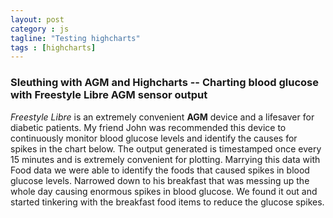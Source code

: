 ```yaml
---
layout: post
category : js
tagline: "Testing highcharts"
tags : [highcharts]
---
```

### Sleuthing with AGM and Highcharts -- Charting blood glucose with Freestyle Libre AGM sensor output
_Freestyle Libre_ is an extremely convenient **AGM** device and a lifesaver for diabetic patients. My friend John was recommended this device to continuously monitor blood glucose levels and identify the causes for spikes in the chart below.
The output generated is timestamped once every 15 minutes and is extremely convenient for plotting.
Marrying this data with Food data we were able to identify the foods that caused spikes in blood glucose levels. Narrowed down to his breakfast that was messing up the whole day causing enormous spikes in blood glucose. We found it out and started tinkering with the breakfast food items to reduce the glucose spikes. 

<script src="https://ajax.googleapis.com/ajax/libs/jquery/2.1.4/jquery.min.js"></script>
<script src="http://code.highcharts.com/highcharts.js"></script>
<script src="http://code.highcharts.com/highcharts-more.js"></script>
<script src="http://code.highcharts.com/highcharts-3d.js"></script>
<script src="http://code.highcharts.com/modules/heatmap.js"></script>
<script src="http://code.highcharts.com/modules/treemap.js"></script>
<script src="http://code.highcharts.com/modules/funnel.js"></script>
<div id="container" style="height: 100%; width: 100%;"></div>

<script type='text/javascript'>

    $('#container').highcharts({
    subtitle: {
      text: 'Click and drag in the plot area to zoom in'
    },
    yAxis: {
      min: 0.6,
      title: {
        text: 'Glucose Level'
      }
    },
    series: [{
      pointStart: Date.UTC(2016, 3, 8,15,50,0),
      type: 'area',
      data: [167, 167, 169, 166, 164, 162, 147, 136, 127, 114, 108, 98, 92, 110, 133, 139, 128, 129, 146, 142, 127, 125, 130, 139, 164, 175, 179, 196, 208, 223, 228, 227, 232, 228, 227, 234, 220, 183, 176, 199, 190, 179, 201, 208, 199, 193, 189, 182, 181, 184, 183, 167, 146, 140, 129, 119, 140, 152, 137, 115, 105, 124, 171, 215, 231, 233, 224, 193, 179, 204, 236, 237, 223, 226, 231, 233, 234, 229, 219, 206, 200, 188, 158, 134, 111, 93, 86, 73, 65, 61, 60, 67, 72, 78, 96, 109, 114, 113, 91, 75, 74, 86, 106, 110, 110, 115, 114, 112, 117, 123, 124, 140, 166, 176, 178, 183, 185, 187, 187, 179, 173, 171, 167, 167, 171, 174, 172, 170, 163, 159, 161, 156, 148, 136, 126, 116, 109, 104, 96, 86, 77, 71, 74, 79, 76, 75, 72, 63, 61, 67, 73, 79, 82, 72, 75, 82, 92, 121, 159, 186, 209, 228, 237, 240, 239, 243, 248, 266, 277, 283, 305, 328, 334, 342, 348, 343, 333, 310, 293, 288, 269, 247, 226, 212, 197, 175, 155, 143, 126, 110, 106, 111, 123, 136, 146, 148, 144, 143, 143, 140, 128, 119, 119, 122, 135, 146, 159, 175, 183, 185, 186, 178, 158, 152, 153, 156, 157, 145, 143, 155, 174, 199, 214, 217, 219, 224, 234, 236, 235, 228, 219, 215, 212, 207, 205, 216, 216, 208, 208, 208, 203, 199, 198, 195, 193, 194, 190, 182, 177, 170, 153, 143, 146, 146, 137, 126, 123, 147, 189, 215, 223, 231, 232, 216, 202, 207, 222, 227, 228, 230, 236, 249, 245, 224, 206, 199, 193, 190, 182, 169, 158, 141, 124, 116, 118, 134, 158, 174, 175, 179, 191, 202, 203, 195, 191, 197, 213, 229, 234, 234, 237, 236, 226, 228, 223, 213, 205, 195, 191, 172, 142, 122, 125, 136, 143, 150, 163, 182, 198, 205, 203, 191, 180, 174, 168, 162, 155, 151, 153, 156, 149, 137, 133, 133, 134, 136, 138, 128, 120, 134, 144, 145, 144, 141, 130, 115, 109, 113, 122, 122, 126, 150, 176, 189, 192, 192, 189, 175, 176, 213, 245, 240, 238, 250, 256, 255, 251, 243, 233, 223, 213, 201, 185, 162, 136, 111, 87, 70, 63, 71, 96, 108, 119, 134, 151, 167, 178, 185, 187, 184, 195, 214, 220, 224, 240, 254, 251, 235, 222, 209, 195, 178, 167, 157, 142, 122, 111, 130, 171, 200, 216, 231, 243, 257, 274, 290, 291, 278, 271, 260, 241, 222, 213, 213, 212, 205, 198, 193, 189, 180, 174, 175, 166, 158, 151, 143, 138, 132, 121, 111, 102, 96, 99, 110, 114, 109, 111, 125, 152, 173, 181, 180, 172, 166, 161, 158, 165, 191, 227, 248, 252, 258, 268, 283, 278, 244, 222, 221, 207, 185, 161, 142, 123, 102, 90, 86, 91, 102, 109, 117, 126, 131, 126, 120, 120, 122, 127, 134, 130, 127, 139, 152, 168, 185, 197, 207, 204, 195, 196, 202, 204, 197, 184, 180, 190, 210, 235, 259, 276, 290, 307, 319, 319, 310, 300, 288, 268, 260, 267, 264, 248, 238, 236, 237, 239, 238, 228, 218, 208, 199, 198, 192, 180, 173, 165, 153, 145, 142, 137, 124, 118, 124, 131, 129, 135, 153, 163, 165, 169, 173, 188, 204, 215, 234, 250, 256, 266, 274, 281, 292, 303, 312, 315, 312, 309, 308, 302, 294, 278, 255, 226, 195, 170, 154, 134, 114, 109, 120, 136, 149, 159, 164, 149, 125, 119, 121, 119, 116, 113, 109, 103, 97, 96, 115, 149, 161, 163, 179, 209, 233, 250, 269, 287, 298, 305, 314, 334, 351, 350, 337, 321, 310, 310, 307, 299, 286, 268, 257, 255, 253, 251, 246, 236, 227, 218, 212, 211, 204, 196, 188, 179, 172, 166, 168, 179, 180, 166, 156, 151, 146, 152, 173, 186, 184, 173, 155, 156, 193, 225, 225, 231, 256, 274, 282, 287, 288, 284, 274, 265, 256, 240, 228, 216, 194, 176, 177, 177, 170, 165, 162, 165, 181, 197, 207, 216, 227, 232, 238, 244, 233, 206, 194, 192, 195, 211, 215, 222, 233, 229, 218, 203, 192, 205, 222, 225, 220, 225, 242, 258, 276, 293, 306, 314, 310, 300, 294, 287, 275, 260, 244, 231, 217, 207, 199, 197, 201, 194, 185, 179, 174, 171, 165, 160, 152, 144, 138, 132, 129, 126, 121, 117, 117, 114, 111, 124, 148, 172, 205, 236, 245, 240, 238, 234, 242, 262, 266, 260, 264, 277, 286, 285, 279, 273, 270, 263, 248, 237, 225, 210, 202, 192, 172, 155, 155, 173, 205, 229, 233, 228, 222, 213, 204, 195, 190, 197, 209, 206, 200, 212, 224, 244, 254, 255, 258, 259, 255, 244, 239, 241, 238, 230, 227, 235, 251, 263, 268, 271, 277, 279, 279, 274, 262, 250, 238, 229, 224, 220, 210, 203, 204, 203, 200, 197, 193, 191, 185, 177, 175, 174, 174, 173, 166, 159, 153, 147, 140, 134, 132, 127, 118, 115, 123, 141, 157, 176, 195, 195, 181, 170, 188, 236, 263, 260, 260, 279, 306, 322, 324, 312, 300, 291, 285, 278, 264, 250, 233, 203, 175, 156, 140, 140, 156, 168, 169, 160, 138, 132, 142, 142, 134, 127, 128, 136, 140, 135, 129, 126, 120, 120, 126, 136, 145, 147, 147, 145, 143, 144, 144, 142, 140, 140, 151, 166, 172, 170, 163, 157, 156, 156, 151, 144, 139, 138, 137, 135, 136, 136, 131, 127, 136, 138, 136, 138, 138, 135, 128, 125, 124, 120, 118, 117, 113, 104, 105, 112, 137, 180, 205, 217, 237, 258, 266, 268, 262, 251, 253, 268, 273, 258, 238, 232, 223, 213, 208, 201, 188, 174, 168, 165, 159, 151, 152, 152, 155, 173, 196, 210, 212, 209, 210, 213, 209, 196, 195, 215, 237, 247, 255, 265, 276, 289, 296, 293, 297, 311, 327, 346, 371, 379, 362, 365, 366, 352, 334, 323, 318, 302, 287, 278, 271, 263, 255, 251, 247, 239, 221, 209, 209, 208, 199, 190, 187, 190, 189, 184, 181, 177, 174, 168, 152, 138, 137, 139, 132, 123, 121, 122, 140, 173, 187, 204, 228, 232, 227, 223, 221, 224, 237, 261, 280, 295, 310, 328, 340, 347, 359, 364, 361, 357, 348, 330, 311, 300, 290, 275, 250, 225, 205, 191, 183, 179, 173, 165, 162, 168, 173, 170, 164, 158, 159, 169, 183, 196, 203, 205, 207, 204, 209, 211, 191, 181, 176, 165, 156, 138, 121, 122, 127, 118, 107, 113, 132, 147, 159, 169, 175, 171, 166, 162, 155, 149, 145, 144, 145, 146, 144, 139, 139, 140, 140, 144, 149, 143, 136, 129, 122, 119, 117, 112, 107, 105, 101, 101, 99, 93, 105, 147, 194, 226, 248, 254, 248, 241, 243, 252, 260, 268, 266, 258, 250, 244, 263, 296, 323, 339, 345, 353, 353, 343, 326, 312, 311, 317, 320, 326, 321, 294, 269, 252, 244, 241, 239, 230, 216, 206, 205, 202, 198, 199, 196, 199, 193, 182, 189, 205, 213, 210, 206, 206, 203, 200, 196, 190, 190, 203, 222, 237, 247, 258, 264, 265, 261, 252, 244, 238, 232, 229, 226, 227, 227, 224, 221, 219, 216, 205, 197, 191, 185, 178, 171, 165, 164, 164, 157, 147, 143, 141, 142, 148, 155, 155, 154, 148, 153, 183, 216, 226, 220, 200, 176, 178, 189, 219, 252, 271, 284, 287, 283, 278, 267, 254, 242, 236, 242, 245, 243, 226, 206, 205, 216, 234, 245, 250, 258, 267, 267, 254, 240, 229, 223, 225, 227, 229, 227, 216, 203, 199, 195, 185, 174, 172, 169, 161, 163, 177, 186, 186, 183, 171, 157, 156, 162, 166, 173, 185, 202, 225, 245, 256, 253, 241, 240, 233, 223, 220, 220, 218, 214, 211, 211, 209, 201, 192, 191, 186, 180, 177, 177, 182, 182, 172, 165, 157, 151, 147, 140, 133, 131, 131, 127, 138, 179, 207, 202, 192, 185, 181, 191, 230, 279, 313, 324, 336, 348, 354, 351, 333, 331, 348, 343, 317, 289, 273, 265, 241, 214, 191, 175, 159],
      name: 'Glucose Readings per 15 mins  ',
      pointInterval: 900000
    }],
    title: {
      text: 'John - Apr 8 - Apr 22'
    },
    chart: {
      zoomType: 'x'
    },
    xAxis: {
      type: 'datetime'
    }
  });

</script>

